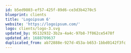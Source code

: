 ```yaml
---
id: b5ed9803-ef57-425f-89d6-ce3d3b4270c5
blueprint: clients
title: 'Logoipsum 6'
website: 'https://logoipsum.com/'
logo: clients/logo-3.svg
updated_by: 95132932-3b2a-4a4c-97b8-7f062ce5478f
updated_at: 1688709637
duplicated_from: ab72888e-927d-453a-b653-1bbd0142f3fc
---
```


